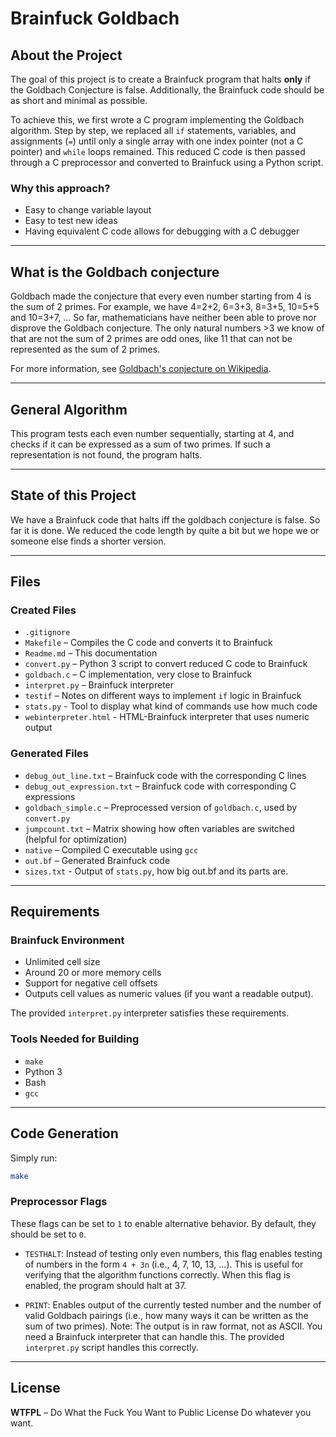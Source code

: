 
# Brainfuck Goldbach

## About the Project

The goal of this project is to create a Brainfuck program that halts **only** if the Goldbach Conjecture is false. Additionally, the Brainfuck code should be as short and minimal as possible.

To achieve this, we first wrote a C program implementing the Goldbach algorithm. Step by step, we replaced all `if` statements, variables, and assignments (`=`) until only a single array with one index pointer (not a C pointer) and `while` loops remained. This reduced C code is then passed through a C preprocessor and converted to Brainfuck using a Python script.

### Why this approach?

- Easy to change variable layout
- Easy to test new ideas
- Having equivalent C code allows for debugging with a C debugger

---

## What is the Goldbach conjecture

Goldbach made the conjecture that every even number starting from 4 is the sum of 2 primes.
For example, we have 4=2+2, 6=3+3, 8=3+5, 10=5+5 and 10=3+7, ...
So far, mathematicians have neither been able to prove nor disprove the Goldbach conjecture.
The only natural numbers >3 we know of that are not the sum of 2 primes are odd ones,
 like 11 that can not be represented as the sum of 2 primes.

For more information, see [Goldbach's conjecture on Wikipedia](https://en.wikipedia.org/wiki/Goldbach%27s_conjecture).

---

## General Algorithm

This program tests each even number sequentially, starting at 4, and checks if it can be expressed as a sum of two primes. If such a representation is not found, the program halts.

---

## State of this Project

We have a Brainfuck code that halts iff the goldbach conjecture is false. So far it is done.
We reduced the code length by quite a bit but we hope we or someone else finds a shorter version.

---

## Files

### Created Files

- `.gitignore`
- `Makefile` – Compiles the C code and converts it to Brainfuck
- `Readme.md` – This documentation
- `convert.py` – Python 3 script to convert reduced C code to Brainfuck
- `goldbach.c` – C implementation, very close to Brainfuck
- `interpret.py` – Brainfuck interpreter
- `testif` – Notes on different ways to implement `if` logic in Brainfuck
- `stats.py`  - Tool to display what kind of commands use how much code
- `webinterpreter.html`  - HTML-Brainfuck interpreter that uses numeric output

### Generated Files

- `debug_out_line.txt` – Brainfuck code with the corresponding C lines
- `debug_out_expression.txt` – Brainfuck code with corresponding C expressions
- `goldbach_simple.c` – Preprocessed version of `goldbach.c`, used by `convert.py`
- `jumpcount.txt` – Matrix showing how often variables are switched (helpful for optimization)
- `native` – Compiled C executable using `gcc`
- `out.bf` – Generated Brainfuck code
- `sizes.txt` - Output of `stats.py`, how big out.bf and its parts are.

---

## Requirements

### Brainfuck Environment

- Unlimited cell size
- Around 20 or more memory cells
- Support for negative cell offsets
- Outputs cell values as numeric values (if you want a readable output).

The provided `interpret.py` interpreter satisfies these requirements.

### Tools Needed for Building

- `make`
- Python 3
- Bash
- `gcc`

---

## Code Generation

Simply run:

```sh
make
```

### Preprocessor Flags

These flags can be set to `1` to enable alternative behavior. By default, they should be set to `0`.

- `TESTHALT`: Instead of testing only even numbers, this flag enables testing of numbers in the form `4 + 3n` (i.e., 4, 7, 10, 13, ...).
  This is useful for verifying that the algorithm functions correctly. When this flag is enabled, the program should halt at 37.

- `PRINT`: Enables output of the currently tested number and the number of valid Goldbach pairings (i.e., how many ways it can be written as the sum of two primes).
  Note: The output is in raw format, not as ASCII. You need a Brainfuck interpreter that can handle this. The provided `interpret.py` script handles this correctly.

---

## License

**WTFPL** – Do What the Fuck You Want to Public License
Do whatever you want.

